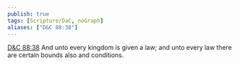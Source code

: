 ```yaml
---
publish: true
tags: [Scripture/DaC, noGraph]
aliases: ["D&C 88:38"]
---
```

[D&C 88:38](https://churchofjesuschrist.org/study/scriptures/dc-testament/dc/88?lang=eng&id=p38#p38) And unto every kingdom is given a law; and unto every law there are certain bounds also and conditions.
